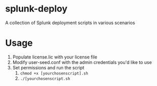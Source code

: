 # splunk-deploy
A collection of Splunk deployment scripts in various scenarios

# Usage

1. Populate license.lic with your license file
2. Modify user-seed.conf with the admin credentials you'd like to use
3. Set permissions and run the script
	1. `chmod +x [yourchosenscript].sh`
	2. `./[yourchosenscript.sh`


